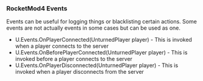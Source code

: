 ### RocketMod4 Events

Events can be useful for logging things or blacklisting certain actions. Some events are not actually events in some cases but can be used as one.

  - U.Events.OnPlayerConnected(UnturnedPlayer player) - This is invoked when a player connects to the server
  - U.Events.OnBeforePlayerConnected(UnturnedPlayer player) - This is invoked before a player connects to the server
  - U.Events.OnPlayerDisconnected(UnturnedPlayer player) - This is invoked when a player disconnects from the server
